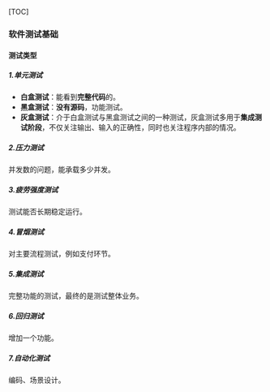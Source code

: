 [TOC]

### 软件测试基础

#### 测试类型

##### 1.单元测试

- **白盒测试**：能看到**完整代码**的。
- **黑盒测试**：**没有源码**，功能测试。
- **灰盒测试**：介于白盒测试与黑盒测试之间的一种测试，灰盒测试多用于**集成测试阶段**，不仅关注输出、输入的正确性，同时也关注程序内部的情况。

##### 2.压力测试

并发数的问题，能承载多少并发。

##### 3.疲劳强度测试

测试能否长期稳定运行。

##### 4.冒烟测试

对主要流程测试，例如支付环节。

##### 5.集成测试

完整功能的测试，最终的是测试整体业务。

##### 6.回归测试

增加一个功能。

##### 7.自动化测试

编码、场景设计。